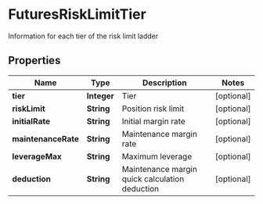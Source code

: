 
# FuturesRiskLimitTier

Information for each tier of the risk limit ladder

## Properties

Name | Type | Description | Notes
------------ | ------------- | ------------- | -------------
**tier** | **Integer** | Tier |  [optional]
**riskLimit** | **String** | Position risk limit |  [optional]
**initialRate** | **String** | Initial margin rate |  [optional]
**maintenanceRate** | **String** | Maintenance margin rate |  [optional]
**leverageMax** | **String** | Maximum leverage |  [optional]
**deduction** | **String** | Maintenance margin quick calculation deduction |  [optional]

